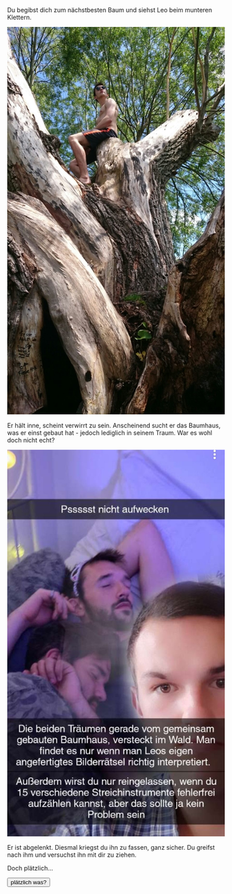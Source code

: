 Du begibst dich zum nächstbesten Baum und siehst Leo beim munteren Klettern.

<img src="img/baum.jpg">

Er hält inne, scheint verwirrt zu sein. Anscheinend sucht er das Baumhaus, was er einst gebaut hat - jedoch lediglich in seinem Traum. War es wohl doch nicht echt?

<img src="img/snap.jpg">

Er ist abgelenkt. Diesmal kriegst du ihn zu fassen, ganz sicher. 
Du greifst nach ihm und versuchst ihn mit dir zu ziehen.

Doch plätzlich...

<a href="/leonardkestelistweg.github.io/boomerang">
<button>plätzlich was?</button>
</a>